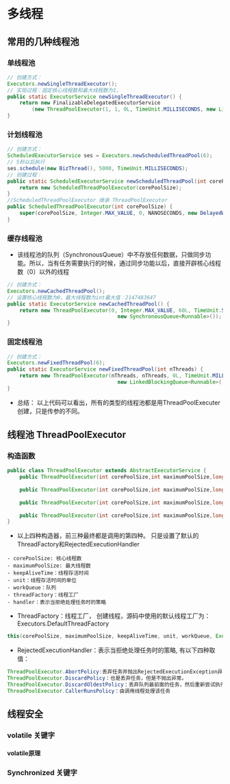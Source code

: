 # 多线程

## 常用的几种线程池
### 单线程池
```java
// 创建方式：
Executors.newSingleThreadExecutor();
// 实现过程：固定核心线程数和最大线程数为1，
public static ExecutorService newSingleThreadExecutor() {
    return new FinalizableDelegatedExecutorService
        (new ThreadPoolExecutor(1, 1, 0L, TimeUnit.MILLISECONDS, new LinkedBlockingQueue<Runnable>()));
}
```
### 计划线程池
```java
// 创建方式：        
ScheduledExecutorService ses = Executors.newScheduledThreadPool(6);
// 5秒以后执行
ses.schedule(new BizThread(), 5000, TimeUnit.MILLISECONDS);
// 创建过程：
public static ScheduledExecutorService newScheduledThreadPool(int corePoolSize) {
    return new ScheduledThreadPoolExecutor(corePoolSize);
}
//ScheduledThreadPoolExecutor 继承 ThreadPoolExecutor
public ScheduledThreadPoolExecutor(int corePoolSize) {
    super(corePoolSize, Integer.MAX_VALUE, 0, NANOSECONDS, new DelayedWorkQueue());
}
```
### 缓存线程池
- 该线程池的队列（SynchronousQueue）中不存放任何数据，只做同步功能。所以，当有任务需要执行的时候，通过同步功能以后，直接开辟核心线程数（0）以外的线程
```java
// 创建方式：
Executors.newCachedThreadPool();
// 设置核心线程数为0，最大线程数为int最大值：2147483647
public static ExecutorService newCachedThreadPool() {
    return new ThreadPoolExecutor(0, Integer.MAX_VALUE, 60L, TimeUnit.SECONDS,
                                    new SynchronousQueue<Runnable>());
}
```
### 固定线程池
```java
// 创建方式：
Executors.newFixedThreadPool(6);
public static ExecutorService newFixedThreadPool(int nThreads) {
    return new ThreadPoolExecutor(nThreads, nThreads, 0L, TimeUnit.MILLISECONDS,
                                    new LinkedBlockingQueue<Runnable>());
}
```

- 总结： 以上代码可以看出，所有的类型的线程池都是用ThreadPoolExecuter创建，只是传参的不同。

## 线程池 ThreadPoolExecutor

### 构造函数
```java
public class ThreadPoolExecutor extends AbstractExecutorService {
    public ThreadPoolExecutor(int corePoolSize,int maximumPoolSize,long keepAliveTime,TimeUnit unit, BlockingQueue<Runnable> workQueue);
 
    public ThreadPoolExecutor(int corePoolSize,int maximumPoolSize,long keepAliveTime,TimeUnit unit, BlockingQueue<Runnable> workQueue,ThreadFactory threadFactory);
 
    public ThreadPoolExecutor(int corePoolSize,int maximumPoolSize,long keepAliveTime,TimeUnit unit, BlockingQueue<Runnable> workQueue,RejectedExecutionHandler handler);
 
    public ThreadPoolExecutor(int corePoolSize,int maximumPoolSize,long keepAliveTime,TimeUnit unit, BlockingQueue<Runnable> workQueue,ThreadFactory threadFactory,RejectedExecutionHandler handler);
}
```
- 以上四种构造器，前三种最终都是调用的第四种。 只是设置了默认的ThreadFactory和RejectedExecutionHandler
```
- corePoolSize: 核心线程数
- maximumPoolSize: 最大线程数
- keepAliveTime：线程存活时间
- unit：线程存活时间的单位
- workQueue：队列
- threadFactory：线程工厂
- handler：表示当拒绝处理任务时的策略
```
- ThreadFactory：线程工厂， 创建线程，源码中使用的默认线程工厂为：Executors.DefaultThreadFactory
```java
this(corePoolSize, maximumPoolSize, keepAliveTime, unit, workQueue, Executors.defaultThreadFactory(), defaultHandler);
```
- RejectedExecutionHandler：表示当拒绝处理任务时的策略, 有以下四种取值：
```java
ThreadPoolExecutor.AbortPolicy:丢弃任务并抛出RejectedExecutionException异常。 (默认值)
ThreadPoolExecutor.DiscardPolicy：也是丢弃任务，但是不抛出异常。 
ThreadPoolExecutor.DiscardOldestPolicy：丢弃队列最前面的任务，然后重新尝试执行任务（重复此过程）
ThreadPoolExecutor.CallerRunsPolicy：由调用线程处理该任务 
```
## 线程安全
### volatile 关键字
#### volatile原理
### Synchronized 关键字
